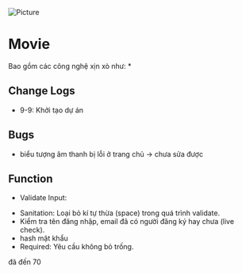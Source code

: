 ![Picture](https://t4.ftcdn.net/jpg/02/60/61/89/360_F_260618957_C9nwx9CQgYBZl6rQkD3l0JFiI47TtKbw.jpg)
# Movie

Bao gồm các công nghệ xịn xò như:
* 

## Change Logs

* 9-9: Khởi tạo dự án

## Bugs

* biểu tượng âm thanh bị lỗi ở trang chủ ->  chưa sửa được

## Function

* Validate Input:
- Sanitation: Loại bỏ kí tự thừa (space) trong quá trình validate.
- Kiểm tra tên đăng nhập, email đã có người đăng ký hay chưa (live check).
- hash mật khẩu
- Required: Yêu cầu không bỏ trống.

đã đến 70